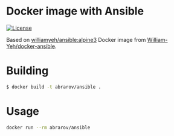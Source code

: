 # Docker image with Ansible

[![License](https://img.shields.io/badge/license-Apache%202.0-brightgreen.svg)](LICENSE)

Based on [williamyeh/ansible:alpine3](https://github.com/William-Yeh/docker-ansible/blob/master/alpine3/Dockerfile)
Docker image from [William-Yeh/docker-ansible](https://github.com/William-Yeh/docker-ansible).

# Building

```bash
$ docker build -t abrarov/ansible .
```

# Usage

```bash
docker run --rm abrarov/ansible 
```

